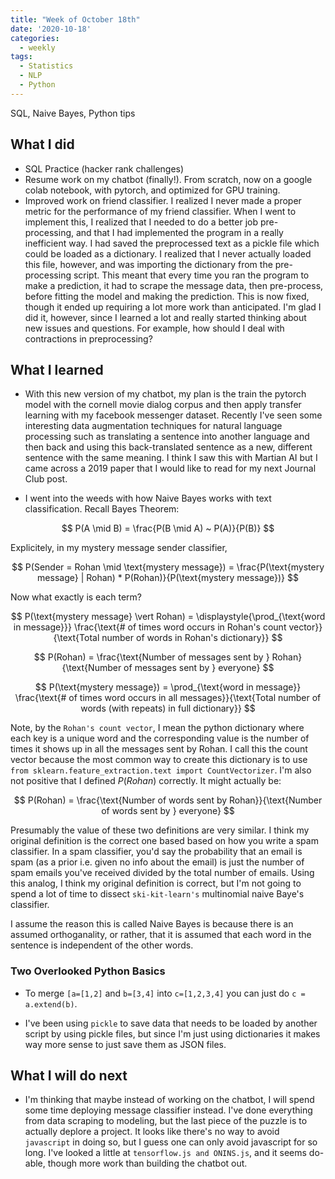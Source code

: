 ```yaml
---
title: "Week of October 18th"
date: '2020-10-18'
categories:
  - weekly
tags:
  - Statistics
  - NLP
  - Python
---
```


SQL, Naive Bayes, Python tips

## What I did

- SQL Practice (hacker rank challenges)
- Resume work on my chatbot (finally!). From scratch, now on a google colab notebook, with pytorch, and optimized for GPU training.
- Improved work on friend classifier. I realized I never made a proper metric for the performance of my friend classifier. When I went to implement this, I realized that I needed to do a better job pre-processing, and that I had implemented the program in a really inefficient way. I had saved the preprocessed text as a pickle file which could be loaded as a dictionary. I realized that I never actually loaded this file, however, and was importing the dictionary from the pre-processing script. This meant that every time you ran the program to make a prediction, it had to scrape the message data, then pre-process, before fitting the model and making the prediction. This is now fixed, though it ended up requiring a lot more work than anticipated. I'm glad I did it, however, since I learned a lot and really started thinking about new issues and questions. For example, how should I deal with contractions in preprocessing?

## What I learned

- With this new version of my chatbot, my plan is the train the pytorch model with the cornell movie dialog corpus and then apply transfer learning with my facebook messenger dataset. Recently I've seen some interesting data augmentation techniques for natural language processing such as translating a sentence into another language and then back and using this back-translated sentence as a new, different sentence with the same meaning. I think I saw this with Martian AI but I came across a 2019 paper that I would like to read for my next Journal Club post.

- I went into the weeds with how Naive Bayes works with text classification. Recall Bayes Theorem:

$$
P(A \mid B) = \frac{P(B \mid A) ~ P(A)}{P(B)}
$$

Explicitely, in my mystery message sender classifier,

$$
P(Sender = Rohan \mid \text{mystery message}) = \frac{P(\text{mystery message} | Rohan) * P(Rohan)}{P(\text{mystery message})}
$$

Now what exactly is each term?

$$
P(\text{mystery message} \vert Rohan) = \displaystyle{\prod_{\text{word in message}}} \frac{\text{# of times word occurs in Rohan's count vector}}{\text{Total number of words in Rohan's dictionary}}
$$

$$
P(Rohan) = \frac{\text{Number of messages sent by } Rohan}{\text{Number of messages sent by } everyone}
$$

$$
P(\text{mystery message}) = \prod_{\text{word in message}} \frac{\text{# of times word occurs in all messages}}{\text{Total number of words (with repeats) in full dictionary}}
$$

Note, by the `Rohan's count vector`, I mean the python dictionary where each key is a unique word and the corresponding value is the number of times it shows up in all the messages sent by Rohan. I call this the count vector because the most common way to create this dictionary is to use `from sklearn.feature_extraction.text import CountVectorizer`. I'm also not positive that I defined $P(Rohan)$ correctly. It might actually be:

$$
P(Rohan) = \frac{\text{Number of words sent by Rohan}}{\text{Number of words sent by } everyone}
$$

Presumably the value of these two definitions are very similar. I think my original definition is the correct one based based on how you write a spam classifier. In a spam classifier, you'd say the probability that an email is spam (as a prior i.e. given no info about the email) is just the number of spam emails you've received divided by the total number of emails. Using this analog, I think my original definition is correct, but I'm not going to spend a lot of time to dissect `ski-kit-learn's` multinomial naive Baye's classifier.

I assume the reason this is called Naive Bayes is because there is an assumed orthoganality, or rather, that it is assumed that each word in the sentence is independent of the other words.

### Two Overlooked Python Basics
  
- To merge `[a=[1,2]` and `b=[3,4]` into `c=[1,2,3,4]` you can just do `c = a.extend(b)`.

- I've been using `pickle` to save data that needs to be loaded by another script by using pickle files, but since I'm just using dictionaries it makes way more sense to just save them as JSON files.

## What I will do next

- I'm thinking that maybe instead of working on the chatbot, I will spend some time deploying message classifier instead. I've done everything from data scraping to modeling, but the last piece of the puzzle is to actually deplore a project. It looks like there's no way to avoid `javascript` in doing so, but I guess one can only avoid javascript for so long. I've looked a little at `tensorflow.js and ONINS.js`, and it seems do-able, though more work than building the chatbot out.
